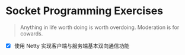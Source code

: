 

# Socket Programming  Exercises



> Anything in life worth doing is worth overdoing. Moderation is for cowards.



- [x]  使用 Netty 实现客户端与服务端基本双向通信功能

 

  